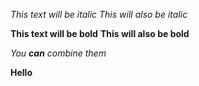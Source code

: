 *This text will be italic*
_This will also be italic_

**This text will be bold**
__This will also be bold__

_You **can** combine them_

**Hello**
